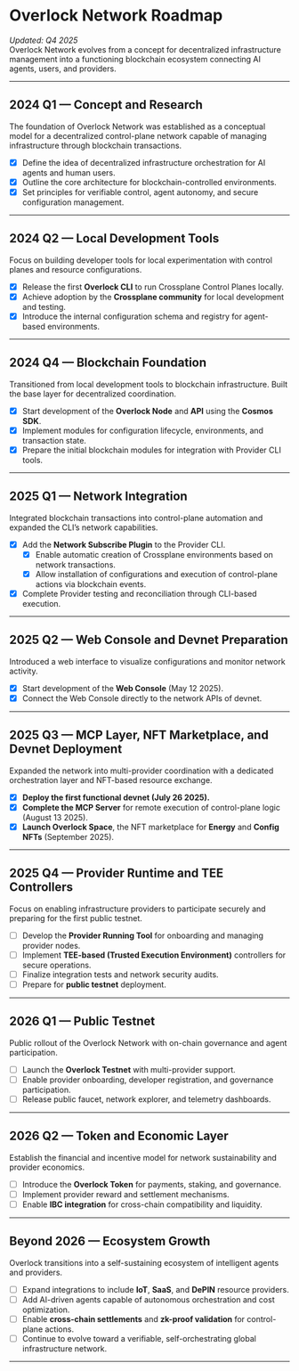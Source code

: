 # Overlock Network Roadmap

_Updated: Q4 2025_  
Overlock Network evolves from a concept for decentralized infrastructure management into a functioning blockchain ecosystem connecting AI agents, users, and providers.

---

## 2024 Q1 — Concept and Research
The foundation of Overlock Network was established as a conceptual model for a decentralized control-plane network capable of managing infrastructure through blockchain transactions.

- [x] Define the idea of decentralized infrastructure orchestration for AI agents and human users.  
- [x] Outline the core architecture for blockchain-controlled environments.  
- [x] Set principles for verifiable control, agent autonomy, and secure configuration management.

---

## 2024 Q2 — Local Development Tools
Focus on building developer tools for local experimentation with control planes and resource configurations.

- [x] Release the first **Overlock CLI** to run Crossplane Control Planes locally.  
- [x] Achieve adoption by the **Crossplane community** for local development and testing.  
- [x] Introduce the internal configuration schema and registry for agent-based environments.

---

## 2024 Q4 — Blockchain Foundation
Transitioned from local development tools to blockchain infrastructure. Built the base layer for decentralized coordination.

- [x] Start development of the **Overlock Node** and **API** using the **Cosmos SDK**.  
- [x] Implement modules for configuration lifecycle, environments, and transaction state.  
- [x] Prepare the initial blockchain modules for integration with Provider CLI tools.

---

## 2025 Q1 — Network Integration
Integrated blockchain transactions into control-plane automation and expanded the CLI’s network capabilities.

- [x] Add the **Network Subscribe Plugin** to the Provider CLI.  
  - [x] Enable automatic creation of Crossplane environments based on network transactions.  
  - [x] Allow installation of configurations and execution of control-plane actions via blockchain events.  
- [x] Complete Provider testing and reconciliation through CLI-based execution.

---

## 2025 Q2 — Web Console and Devnet Preparation
Introduced a web interface to visualize configurations and monitor network activity.

- [x] Start development of the **Web Console** (May 12 2025).  
- [x] Connect the Web Console directly to the network APIs of devnet.  

---

## 2025 Q3 — MCP Layer, NFT Marketplace, and Devnet Deployment
Expanded the network into multi-provider coordination with a dedicated orchestration layer and NFT-based resource exchange.

- [x] **Deploy the first functional devnet (July 26 2025).**  
- [x] **Complete the MCP Server** for remote execution of control-plane logic (August 13 2025).  
- [x] **Launch Overlock Space**, the NFT marketplace for **Energy** and **Config NFTs** (September 2025).

---

## 2025 Q4 — Provider Runtime and TEE Controllers
Focus on enabling infrastructure providers to participate securely and preparing for the first public testnet.

- [ ] Develop the **Provider Running Tool** for onboarding and managing provider nodes.  
- [ ] Implement **TEE-based (Trusted Execution Environment)** controllers for secure operations.  
- [ ] Finalize integration tests and network security audits.  
- [ ] Prepare for **public testnet** deployment.

---

## 2026 Q1 — Public Testnet
Public rollout of the Overlock Network with on-chain governance and agent participation.

- [ ] Launch the **Overlock Testnet** with multi-provider support.  
- [ ] Enable provider onboarding, developer registration, and governance participation.  
- [ ] Release public faucet, network explorer, and telemetry dashboards.

---

## 2026 Q2 — Token and Economic Layer
Establish the financial and incentive model for network sustainability and provider economics.

- [ ] Introduce the **Overlock Token** for payments, staking, and governance.  
- [ ] Implement provider reward and settlement mechanisms.  
- [ ] Enable **IBC integration** for cross-chain compatibility and liquidity.

---

## Beyond 2026 — Ecosystem Growth
Overlock transitions into a self-sustaining ecosystem of intelligent agents and providers.

- [ ] Expand integrations to include **IoT**, **SaaS**, and **DePIN** resource providers.  
- [ ] Add AI-driven agents capable of autonomous orchestration and cost optimization.  
- [ ] Enable **cross-chain settlements** and **zk-proof validation** for control-plane actions.  
- [ ] Continue to evolve toward a verifiable, self-orchestrating global infrastructure network.

---
